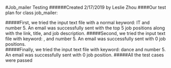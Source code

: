 #Job_mailer Testing
######Created 2/17/2019 by Leslie Zhou
####Our test plan for class job_mailer:

#####First, we tried the input text file with a normal keyword: IT and number 5. An email was successfully sent with the top 5 job positions along with the link, title, and job description.
#####Second, we tried the input text file with keyword: , and number 5. An email was successfully sent with 0 job positions.  
#####Finally, we tried the input text file with keyword: dance and number 5. An email was successfully sent with 0 job position.
#####All the test cases were passed